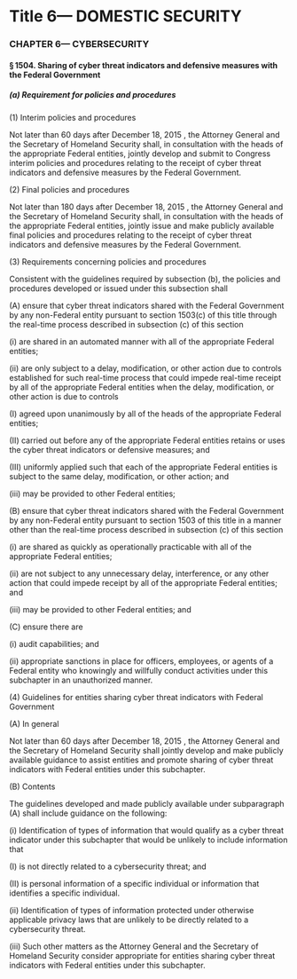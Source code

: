 
# Title 6— DOMESTIC SECURITY
### CHAPTER 6— CYBERSECURITY
#### § 1504. Sharing of cyber threat indicators and defensive measures with the Federal Government
##### (a) Requirement for policies and procedures

(1) Interim policies and procedures

Not later than 60 days after December 18, 2015 , the Attorney General and the Secretary of Homeland Security shall, in consultation with the heads of the appropriate Federal entities, jointly develop and submit to Congress interim policies and procedures relating to the receipt of cyber threat indicators and defensive measures by the Federal Government.

(2) Final policies and procedures

Not later than 180 days after December 18, 2015 , the Attorney General and the Secretary of Homeland Security shall, in consultation with the heads of the appropriate Federal entities, jointly issue and make publicly available final policies and procedures relating to the receipt of cyber threat indicators and defensive measures by the Federal Government.

(3) Requirements concerning policies and procedures

Consistent with the guidelines required by subsection (b), the policies and procedures developed or issued under this subsection shall

(A) ensure that cyber threat indicators shared with the Federal Government by any non-Federal entity pursuant to section 1503(c) of this title through the real-time process described in subsection (c) of this section

(i) are shared in an automated manner with all of the appropriate Federal entities;

(ii) are only subject to a delay, modification, or other action due to controls established for such real-time process that could impede real-time receipt by all of the appropriate Federal entities when the delay, modification, or other action is due to controls

(I) agreed upon unanimously by all of the heads of the appropriate Federal entities;

(II) carried out before any of the appropriate Federal entities retains or uses the cyber threat indicators or defensive measures; and

(III) uniformly applied such that each of the appropriate Federal entities is subject to the same delay, modification, or other action; and

(iii) may be provided to other Federal entities;

(B) ensure that cyber threat indicators shared with the Federal Government by any non-Federal entity pursuant to section 1503 of this title in a manner other than the real-time process described in subsection (c) of this section

(i) are shared as quickly as operationally practicable with all of the appropriate Federal entities;

(ii) are not subject to any unnecessary delay, interference, or any other action that could impede receipt by all of the appropriate Federal entities; and

(iii) may be provided to other Federal entities; and

(C) ensure there are

(i) audit capabilities; and

(ii) appropriate sanctions in place for officers, employees, or agents of a Federal entity who knowingly and willfully conduct activities under this subchapter in an unauthorized manner.

(4) Guidelines for entities sharing cyber threat indicators with Federal Government

(A) In general

Not later than 60 days after December 18, 2015 , the Attorney General and the Secretary of Homeland Security shall jointly develop and make publicly available guidance to assist entities and promote sharing of cyber threat indicators with Federal entities under this subchapter.

(B) Contents

The guidelines developed and made publicly available under subparagraph (A) shall include guidance on the following:

(i) Identification of types of information that would qualify as a cyber threat indicator under this subchapter that would be unlikely to include information that

(I) is not directly related to a cybersecurity threat; and

(II) is personal information of a specific individual or information that identifies a specific individual.

(ii) Identification of types of information protected under otherwise applicable privacy laws that are unlikely to be directly related to a cybersecurity threat.

(iii) Such other matters as the Attorney General and the Secretary of Homeland Security consider appropriate for entities sharing cyber threat indicators with Federal entities under this subchapter.
